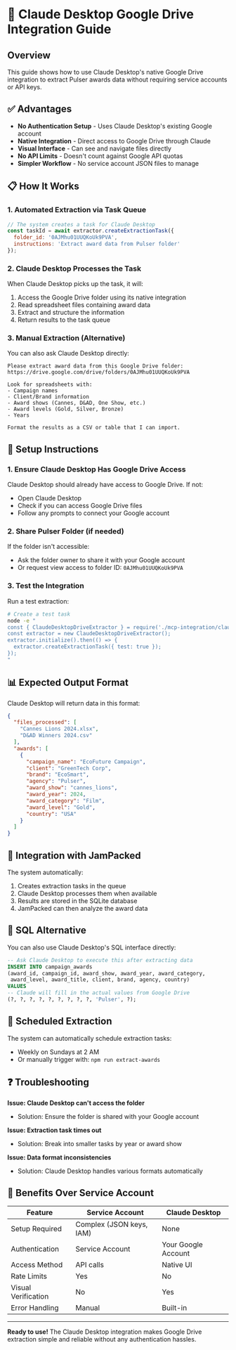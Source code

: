 # 🚀 Claude Desktop Google Drive Integration Guide

## Overview

This guide shows how to use Claude Desktop's native Google Drive integration to extract Pulser awards data without requiring service accounts or API keys.

## ✅ Advantages

- **No Authentication Setup** - Uses Claude Desktop's existing Google account
- **Native Integration** - Direct access to Google Drive through Claude
- **Visual Interface** - Can see and navigate files directly
- **No API Limits** - Doesn't count against Google API quotas
- **Simpler Workflow** - No service account JSON files to manage

## 📋 How It Works

### 1. **Automated Extraction via Task Queue**

```javascript
// The system creates a task for Claude Desktop
const taskId = await extractor.createExtractionTask({
  folder_id: '0AJMhu01UUQKoUk9PVA',
  instructions: 'Extract award data from Pulser folder'
});
```

### 2. **Claude Desktop Processes the Task**

When Claude Desktop picks up the task, it will:
1. Access the Google Drive folder using its native integration
2. Read spreadsheet files containing award data
3. Extract and structure the information
4. Return results to the task queue

### 3. **Manual Extraction (Alternative)**

You can also ask Claude Desktop directly:

```
Please extract award data from this Google Drive folder:
https://drive.google.com/drive/folders/0AJMhu01UUQKoUk9PVA

Look for spreadsheets with:
- Campaign names
- Client/Brand information  
- Award shows (Cannes, D&AD, One Show, etc.)
- Award levels (Gold, Silver, Bronze)
- Years

Format the results as a CSV or table that I can import.
```

## 🔧 Setup Instructions

### 1. **Ensure Claude Desktop Has Google Drive Access**

Claude Desktop should already have access to Google Drive. If not:
- Open Claude Desktop
- Check if you can access Google Drive files
- Follow any prompts to connect your Google account

### 2. **Share Pulser Folder (if needed)**

If the folder isn't accessible:
- Ask the folder owner to share it with your Google account
- Or request view access to folder ID: `0AJMhu01UUQKoUk9PVA`

### 3. **Test the Integration**

Run a test extraction:
```bash
# Create a test task
node -e "
const { ClaudeDesktopDriveExtractor } = require('./mcp-integration/claude-desktop-drive-extractor');
const extractor = new ClaudeDesktopDriveExtractor();
extractor.initialize().then(() => {
  extractor.createExtractionTask({ test: true });
});
"
```

## 📊 Expected Output Format

Claude Desktop will return data in this format:

```json
{
  "files_processed": [
    "Cannes Lions 2024.xlsx",
    "D&AD Winners 2024.csv"
  ],
  "awards": [
    {
      "campaign_name": "EcoFuture Campaign",
      "client": "GreenTech Corp",
      "brand": "EcoSmart",
      "agency": "Pulser",
      "award_show": "cannes_lions",
      "award_year": 2024,
      "award_category": "Film",
      "award_level": "Gold",
      "country": "USA"
    }
  ]
}
```

## 🤖 Integration with JamPacked

The system automatically:
1. Creates extraction tasks in the queue
2. Claude Desktop processes them when available
3. Results are stored in the SQLite database
4. JamPacked can then analyze the award data

## 📝 SQL Alternative

You can also use Claude Desktop's SQL interface directly:

```sql
-- Ask Claude Desktop to execute this after extracting data
INSERT INTO campaign_awards 
(award_id, campaign_id, award_show, award_year, award_category, 
 award_level, award_title, client, brand, agency, country)
VALUES 
-- Claude will fill in the actual values from Google Drive
(?, ?, ?, ?, ?, ?, ?, ?, ?, 'Pulser', ?);
```

## 🔄 Scheduled Extraction

The system can automatically schedule extraction tasks:
- Weekly on Sundays at 2 AM
- Or manually trigger with: `npm run extract-awards`

## ❓ Troubleshooting

**Issue: Claude Desktop can't access the folder**
- Solution: Ensure the folder is shared with your Google account

**Issue: Extraction task times out**
- Solution: Break into smaller tasks by year or award show

**Issue: Data format inconsistencies**
- Solution: Claude Desktop handles various formats automatically

## 🎯 Benefits Over Service Account

| Feature | Service Account | Claude Desktop |
|---------|----------------|----------------|
| Setup Required | Complex (JSON keys, IAM) | None |
| Authentication | Service Account | Your Google Account |
| Access Method | API calls | Native UI |
| Rate Limits | Yes | No |
| Visual Verification | No | Yes |
| Error Handling | Manual | Built-in |

---

**Ready to use!** The Claude Desktop integration makes Google Drive extraction simple and reliable without any authentication hassles.
